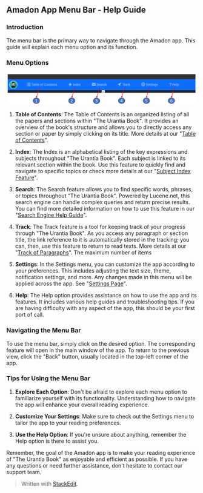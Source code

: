 ## Amadon App Menu Bar - Help Guide

### Introduction

The menu bar is the primary way to navigate through the Amadon app. This guide will explain each menu option and its function.

### Menu Options

![The Menu Bar](images/menu.png)


1.  **Table of Contents**: The Table of Contents is an organized listing of all the papers and sections within "The Urantia Book". It provides an overview of the book's structure and allows you to directly access any section or paper by simply clicking on its title. More details at our "[Table of Contents](toc.md)".
    
2.  **Index**: The Index is an alphabetical listing of the key expressions and subjects throughout "The Urantia Book". Each subject is linked to its relevant section within the book. Use this feature to quickly find and navigate to specific topics or check more details at our "[Subject Index Feature](index.md)".
    
3.  **Search**: The Search feature allows you to find specific words, phrases, or topics throughout "The Urantia Book". Powered by Lucene.net, this search engine can handle complex queries and return precise results. You can find more detailed information on how to use this feature in our "[Search Engine Help Guide](search.md)".
    
4.  **Track**: The Track feature is a tool for keeping track of your progress through "The Urantia Book". As you access any paragraph or section title, the link reference to it is automatically stored in the tracking; you can, then, use this feature to return to read texts. More details at our "[Track of Paragraphs](track.md)". The maximum number of items 
    
5.  **Settings**: In the Settings menu, you can customize the app according to your preferences. This includes adjusting the text size, theme, notification settings, and more. Any changes made in this menu will be applied across the app. See "[Settings Page](settings.md)".
    
6.  **Help**: The Help option provides assistance on how to use the app and its features. It includes various help guides and troubleshooting tips. If you are having difficulty with any aspect of the app, this should be your first port of call.
    

### Navigating the Menu Bar

To use the menu bar, simply click on the desired option. The corresponding feature will open in the main window of the app. To return to the previous view, click the "Back" button, usually located in the top-left corner of the app.

### Tips for Using the Menu Bar

1.  **Explore Each Option**: Don't be afraid to explore each menu option to familiarize yourself with its functionality. Understanding how to navigate the app will enhance your overall reading experience.
    
2.  **Customize Your Settings**: Make sure to check out the Settings menu to tailor the app to your reading preferences.
    
3.  **Use the Help Option**: If you're unsure about anything, remember the Help option is there to assist you.
    

Remember, the goal of the Amadon app is to make your reading experience of "The Urantia Book" as enjoyable and efficient as possible. If you have any questions or need further assistance, don't hesitate to contact our support team.


> Written with [StackEdit](https://stackedit.io/).
<!--stackedit_data:
eyJoaXN0b3J5IjpbOTM1NTI0ODQ3LC05NjM1OTY3ODksMTQ4Nj
c4Mzg2OF19
-->